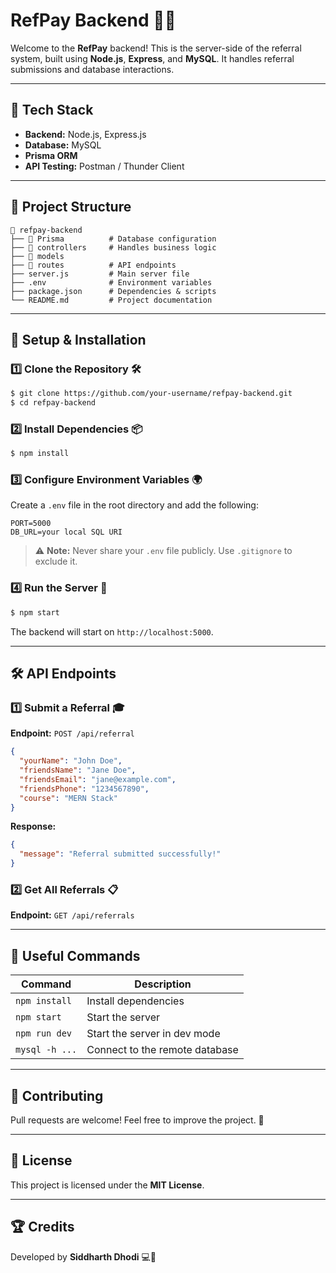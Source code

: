 # RefPay Backend 🏦🚀

Welcome to the **RefPay** backend! This is the server-side of the referral system, built using **Node.js**, **Express**, and **MySQL**. It handles referral submissions and database interactions.

---

## 📌 Tech Stack

- **Backend:** Node.js, Express.js
- **Database:** MySQL 
- **Prisma ORM**
- **API Testing:** Postman / Thunder Client

---

## 📂 Project Structure

```
📁 refpay-backend
├── 📁 Prisma          # Database configuration
├── 📁 controllers     # Handles business logic
├── 📁 models         
├── 📁 routes          # API endpoints
├── server.js         # Main server file
├── .env              # Environment variables
├── package.json      # Dependencies & scripts
└── README.md         # Project documentation
```

---

## 🔧 Setup & Installation

### 1️⃣ Clone the Repository 🛠️
```bash
$ git clone https://github.com/your-username/refpay-backend.git
$ cd refpay-backend
```

### 2️⃣ Install Dependencies 📦
```bash
$ npm install
```

### 3️⃣ Configure Environment Variables 🌍
Create a `.env` file in the root directory and add the following:
```env
PORT=5000
DB_URL=your local SQL URI
```
> ⚠️ **Note:** Never share your `.env` file publicly. Use `.gitignore` to exclude it.

### 4️⃣ Run the Server 🚀
```bash
$ npm start
```
The backend will start on `http://localhost:5000`.

---

## 🛠 API Endpoints

### 1️⃣ Submit a Referral 🎓
**Endpoint:** `POST /api/referral`
```json
{
  "yourName": "John Doe",
  "friendsName": "Jane Doe",
  "friendsEmail": "jane@example.com",
  "friendsPhone": "1234567890",
  "course": "MERN Stack"
}
```
**Response:**
```json
{
  "message": "Referral submitted successfully!"
}
```

### 2️⃣ Get All Referrals 📋
**Endpoint:** `GET /api/referrals`

---

## 📌 Useful Commands
| Command           | Description                     |
|------------------|--------------------------------|
| `npm install`    | Install dependencies           |
| `npm start`      | Start the server               |
| `npm run dev`    | Start the server in dev mode   |
| `mysql -h ...`   | Connect to the remote database |

---

## 🤝 Contributing
Pull requests are welcome! Feel free to improve the project. 🚀

---

## 📄 License
This project is licensed under the **MIT License**.

---

## 🏆 Credits
Developed by **Siddharth Dhodi** 💻🎉
